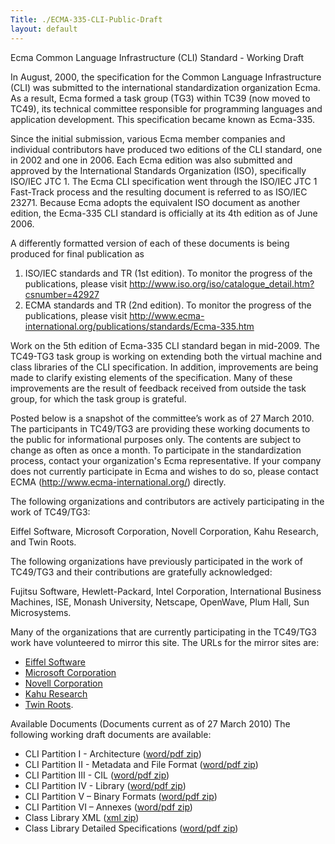 ```yaml
---
Title: ./ECMA-335-CLI-Public-Draft
layout: default
---
```


Ecma Common Language Infrastructure (CLI) Standard - Working Draft

In August, 2000, the specification for the Common Language
Infrastructure (CLI) was submitted to the international standardization
organization Ecma. As a result, Ecma formed a task group (TG3) within
TC39 (now moved to TC49), its technical committee responsible for
programming languages and application development. This specification
became known as Ecma-335.

Since the initial submission, various Ecma member companies and
individual contributors have produced two editions of the CLI standard,
one in 2002 and one in 2006. Each Ecma edition was also submitted and
approved by the International Standards Organization (ISO), specifically
ISO/IEC JTC 1. The Ecma CLI specification went through the ISO/IEC JTC 1
Fast-Track process and the resulting document is referred to as ISO/IEC
23271. Because Ecma adopts the equivalent ISO document as another
edition, the Ecma-335 CLI standard is officially at its 4th edition as
of June 2006.

A differently formatted version of each of these documents is being
produced for final publication as

1.  ISO/IEC standards and TR (1st edition). To monitor the progress of
    the publications, please visit
    <http://www.iso.org/iso/catalogue_detail.htm?csnumber=42927>
2.  ECMA standards and TR (2nd edition). To monitor the progress of the
    publications, please visit
    <http://www.ecma-international.org/publications/standards/Ecma-335.htm>

Work on the 5th edition of Ecma-335 CLI standard began in mid-2009. The
TC49-TG3 task group is working on extending both the virtual machine and
class libraries of the CLI specification. In addition, improvements are
being made to clarify existing elements of the specification. Many of
these improvements are the result of feedback received from outside the
task group, for which the task group is grateful.

Posted below is a snapshot of the committee’s work as of 27 March 2010.
The participants in TC49/TG3 are providing these working documents to
the public for informational purposes only. The contents are subject to
change as often as once a month. To participate in the standardization
process, contact your organization's Ecma representative. If your
company does not currently participate in Ecma and wishes to do so,
please contact ECMA (http://www.ecma-international.org/) directly.

The following organizations and contributors are actively participating
in the work of TC49/TG3:

Eiffel Software, Microsoft Corporation, Novell Corporation, Kahu
Research, and Twin Roots.

The following organizations have previously participated in the work of
TC49/TG3 and their contributions are gratefully acknowledged:

Fujitsu Software, Hewlett-Packard, Intel Corporation, International
Business Machines, ISE, Monash University, Netscape, OpenWave, Plum
Hall, Sun Microsystems.

Many of the organizations that are currently participating in the
TC49/TG3 work have volunteered to mirror this site. The URLs for the
mirror sites are:

-   [Eiffel Software](http://www.dotnetexperts.com/ecma/)
-   [Microsoft
    Corporation](http://msdn.microsoft.com/en-us/netframework/aa569283.aspx)
-   [Novell
    Corporation](http://mono-project.com/ECMA-335-CLI-Public-Draft)
-   [Kahu Research](http://kahu.zoot.net.nz/ecma/clidraft/index.html)
-   [Twin Roots](http://twinroots.com/ecma/cli/index.html).

Available Documents (Documents current as of 27 March 2010) The
following working draft documents are available:

-   CLI Partition I - Architecture ([word/pdf
    zip](http://www.go-mono.com/ecma/2010-draft/Partition_I_Architecture.zip))
-   CLI Partition II - Metadata and File Format ([word/pdf
    zip](http://www.go-mono.com/ecma/2010-draft/Partition_II_Metadata.zip))
-   CLI Partition III - CIL ([word/pdf
    zip](http://www.go-mono.com/ecma/2010-draft/Partition_III_CIL.zip))
-   CLI Partition IV - Library ([word/pdf
    zip](http://www.go-mono.com/ecma/2010-draft/Partition_IV_Library.zip))
-   CLI Partition V – Binary Formats ([word/pdf
    zip](http://www.go-mono.com/ecma/2010-draft/Partition_V_BinaryFormats.zip))
-   CLI Partition VI – Annexes ([word/pdf
    zip](http://www.go-mono.com/ecma/2010-draft/Partition_VI_Annexes.zip))
-   Class Library XML ([xml
    zip](http://www.go-mono.com/ecma/2010-draft/CLIClassLibraryXML.zip))
-   Class Library Detailed Specifications ([word/pdf
    zip](http://www.go-mono.com/ecma/2010-draft/CLIClassLibraryDocs.zip))
